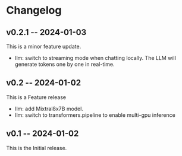 Changelog
=========

v0.2.1 -- 2024-01-03
--------------------

This is a minor feature update.

* llm: switch to streaming mode when chatting locally. The LLM will
  generate tokens one by one in real-time.

v0.2 -- 2024-01-02
------------------

This is a Feature release

* llm: add Mixtral8x7B model.
* llm: switch to transformers.pipeline to enable multi-gpu inference

v0.1 -- 2024-01-02
-------------------

This is the Initial release.
